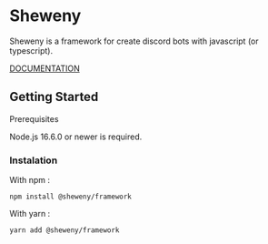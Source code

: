 # Sheweny

Sheweny is a framework for create discord bots with javascript (or typescript).

[DOCUMENTATION](https://www.sheweny.smaug-6739.com/doc/)

## Getting Started

Prerequisites

Node.js 16.6.0 or newer is required.

### Instalation

With npm :

```sh-session
npm install @sheweny/framework
```

With yarn :

```sh-session
yarn add @sheweny/framework
```
